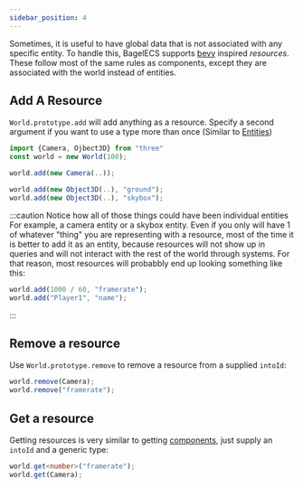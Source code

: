 ```yaml
---
sidebar_position: 4
---
```


Sometimes, it is useful to have global data that is not associated with any specific entity. To handle this, BagelECS supports [bevy](https://bevyengine.org) inspired _resources_. These follow most of the same rules as components, except they are associated with the world instead of entities.

## Add A Resource

`World.prototype.add` will add anything as a resource. Specify a second argument if you want to use a type more than once (Similar to [Entities](./Entities.md#adding-components))

```ts
import {Camera, Ojbect3D} from "three"
const world = new World(100);

world.add(new Camera(..));

world.add(new Object3D(..), "ground");
world.add(new Object3D(..), "skybox");
```

:::caution Notice how all of those things could have been individual entities
For example, a camera entity or a skybox entity. Even if you only will have 1 of whatever "thing" you are representing with a resource, most of the time it is better to add it as an entity, because resources will not show up in queries and will not interact with the rest of the world through systems.
For that reason, most resources will probabbly end up looking something like this:

```ts
world.add(1000 / 60, "framerate");
world.add("Player1", "name");
```

:::

## Remove a resource

Use `World.prototype.remove` to remove a resource from a supplied `intoId`:

```ts
world.remove(Camera);
world.remove("framerate");
```

## Get a resource

Getting resources is very similar to getting [components](./Entities.md#getting-data), just supply an `intoId` and a generic type:

```ts
world.get<number>("framerate");
world.get(Camera);
```
